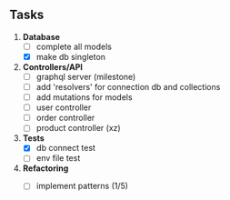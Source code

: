 ## Tasks

1. **Database**
	- [ ] complete all models
	- [x] make db singleton

2. **Controllers/API**
	- [ ] graphql server (milestone)
	- [ ] add 'resolvers' for connection db and collections
	- [ ] add mutations for models
	- [ ] user controller
	- [ ] order controller
	- [ ] product controller (xz)

3. **Tests**
	- [x] db connect test
	- [ ] env file test

4. **Refactoring**
	- [ ] implement patterns (1/5)

